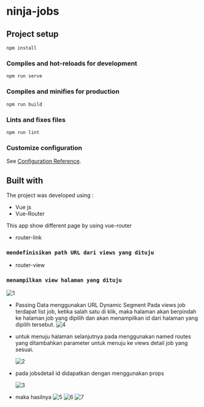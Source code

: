 # ninja-jobs

## Project setup
```
npm install
```

### Compiles and hot-reloads for development
```
npm run serve
```

### Compiles and minifies for production
```
npm run build
```

### Lints and fixes files
```
npm run lint
```

### Customize configuration
See [Configuration Reference](https://cli.vuejs.org/config/).

## Built with

The project was developed using :
* Vue js
* Vue-Router

This app show different page by using vue-router
* router-link 
### `mendefinisikan path URL dari views yang dituju`
* router-view
### `menampilkan view halaman yang dituju`
![1](https://user-images.githubusercontent.com/55675935/134435422-927ad90f-2ca4-4bc3-8553-114eb42b11bc.png)
* Passing Data menggunakan URL Dynamic Segment
Pada views job terdapat list job, ketika salah satu di klik, maka halaman akan berpindah ke halaman job yang dipilih dan akan menampilkan id dari halaman yang dipilih tersebut.
![4](https://user-images.githubusercontent.com/55675935/134435497-ad50766c-5122-40dc-afb2-aa8522f4fb41.png)
* untuk menuju halaman selanjutnya pada <route-links> menggunakan named routes yang ditambahkan parameter untuk menuju ke views detail job yang sesuai.
  
  ![2](https://user-images.githubusercontent.com/55675935/134435491-6c333a53-c770-4978-a62d-10899fcb8ad6.png)
* pada jobsdetail id didapatkan dengan menggunakan props
  
  ![3](https://user-images.githubusercontent.com/55675935/134435496-db3359bc-e2a7-4311-bac8-d255c6dc81ca.png)
* maka hasilnya
  ![5](https://user-images.githubusercontent.com/55675935/134436047-46c4a8b0-359b-476a-a2a1-90e5ad4f7f01.png)
  ![6](https://user-images.githubusercontent.com/55675935/134436051-1ce3714d-d6fd-41bb-90ca-ba31637445a5.png)
  ![7](https://user-images.githubusercontent.com/55675935/134436053-4c283710-d11f-4825-8749-291ee741c470.png)

